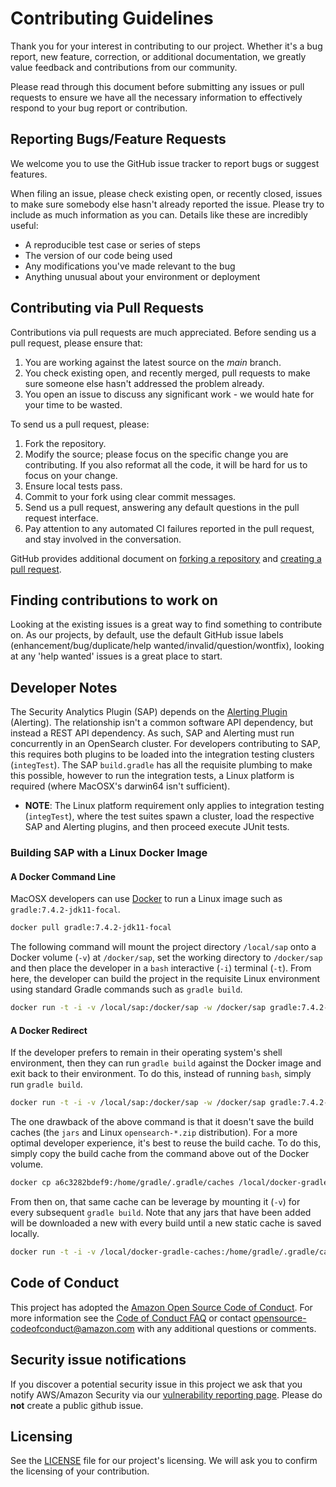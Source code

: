 # Contributing Guidelines

Thank you for your interest in contributing to our project. Whether it's a bug report, new feature, correction, or additional
documentation, we greatly value feedback and contributions from our community.

Please read through this document before submitting any issues or pull requests to ensure we have all the necessary
information to effectively respond to your bug report or contribution.

## Reporting Bugs/Feature Requests

We welcome you to use the GitHub issue tracker to report bugs or suggest features.

When filing an issue, please check existing open, or recently closed, issues to make sure somebody else hasn't already
reported the issue. Please try to include as much information as you can. Details like these are incredibly useful:

* A reproducible test case or series of steps
* The version of our code being used
* Any modifications you've made relevant to the bug
* Anything unusual about your environment or deployment

## Contributing via Pull Requests
Contributions via pull requests are much appreciated. Before sending us a pull request, please ensure that:

1. You are working against the latest source on the *main* branch.
2. You check existing open, and recently merged, pull requests to make sure someone else hasn't addressed the problem already.
3. You open an issue to discuss any significant work - we would hate for your time to be wasted.

To send us a pull request, please:

1. Fork the repository.
2. Modify the source; please focus on the specific change you are contributing. If you also reformat all the code, it will be hard for us to focus on your change.
3. Ensure local tests pass.
4. Commit to your fork using clear commit messages.
5. Send us a pull request, answering any default questions in the pull request interface.
6. Pay attention to any automated CI failures reported in the pull request, and stay involved in the conversation.

GitHub provides additional document on [forking a repository](https://help.github.com/articles/fork-a-repo/) and
[creating a pull request](https://help.github.com/articles/creating-a-pull-request/).


## Finding contributions to work on
Looking at the existing issues is a great way to find something to contribute on. As our projects, by default, use the default GitHub issue labels (enhancement/bug/duplicate/help wanted/invalid/question/wontfix), looking at any 'help wanted' issues is a great place to start.

## Developer Notes

The Security Analytics Plugin (SAP) depends on the [Alerting Plugin](https://opensearch.org/docs/latest/monitoring-plugins/alerting/index/) (Alerting). The relationship isn't a common software API dependency, but instead a REST API dependency. As such, SAP and Alerting must run concurrently in an OpenSearch cluster. For developers contributing to SAP, this requires both plugins to be loaded into the integration testing clusters (`integTest`). The SAP `build.gradle` has all the requisite plumbing to make this possible, however to run the integration tests, a Linux platform is required (where MacOSX's darwin64 isn't sufficient).

* **NOTE**: The Linux platform requirement only applies to integration testing (`integTest`), where the test suites spawn a cluster, load the respective SAP and Alerting plugins, and then proceed execute JUnit tests.

### Building SAP with a Linux Docker Image

#### A Docker Command Line



MacOSX developers can use [Docker](https://www.docker.com/) to run a Linux image such as `gradle:7.4.2-jdk11-focal`.

```bash
docker pull gradle:7.4.2-jdk11-focal
```

The following command will mount the project directory `/local/sap` onto a Docker volume (`-v`) at `/docker/sap`, set the working directory to `/docker/sap` and then place the developer in a `bash` interactive (`-i`) terminal (`-t`). From here, the developer can build the project in the requisite Linux environment using standard Gradle commands such as `gradle build`.

```bash 
docker run -t -i -v /local/sap:/docker/sap -w /docker/sap gradle:7.4.2-jdk11-focal bash
```

#### A Docker Redirect

If the developer prefers to remain in their operating system's shell environment, then they can run `gradle build` against the Docker image and exit back to their environment. To do this, instead of running `bash`, simply run `gradle build`.

```bash
docker run -t -i -v /local/sap:/docker/sap -w /docker/sap gradle:7.4.2-jdk11-focal gradle build
```

The one drawback of the above command is that it doesn't save the build caches (the `jars` and Linux `opensearch-*.zip` distribution). For a more optimal developer experience, it's best to reuse the build cache. To do this, simply copy the build cache from the command above out of the Docker volume.

```bash
docker cp a6c3282bdef9:/home/gradle/.gradle/caches /local/docker-gradle-caches
```

From then on, that same cache can be leverage by mounting it (`-v`) for every subsequent `gradle build`. Note that any jars that have been added will be downloaded a new with every build until a new static cache is saved locally.

```bash
docker run -t -i -v /local/docker-gradle-caches:/home/gradle/.gradle/caches --user gradle -v /local/sap:/docker/sap -w /docker/sap gradle:7.4.2-jdk11-focal gradle build
```


## Code of Conduct
This project has adopted the [Amazon Open Source Code of Conduct](https://aws.github.io/code-of-conduct).
For more information see the [Code of Conduct FAQ](https://aws.github.io/code-of-conduct-faq) or contact
opensource-codeofconduct@amazon.com with any additional questions or comments.


## Security issue notifications
If you discover a potential security issue in this project we ask that you notify AWS/Amazon Security via our [vulnerability reporting page](http://aws.amazon.com/security/vulnerability-reporting/). Please do **not** create a public github issue.


## Licensing

See the [LICENSE](LICENSE) file for our project's licensing. We will ask you to confirm the licensing of your contribution.
